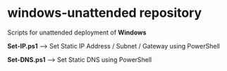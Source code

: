 # windows-unattended repository

Scripts for unattended deployment of **Windows**

**Set-IP.ps1** --> Set Static IP Address / Subnet / Gateway using PowerShell

**Set-DNS.ps1** --> Set Static DNS using PowerShell
